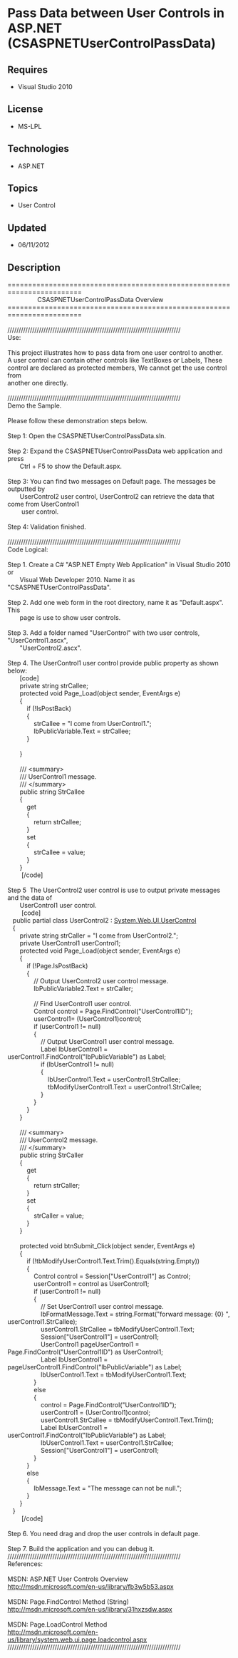 # Pass Data between User Controls in ASP.NET (CSASPNETUserControlPassData)
## Requires
- Visual Studio 2010
## License
- MS-LPL
## Technologies
- ASP.NET
## Topics
- User Control
## Updated
- 06/11/2012
## Description
========================================================================<br>
&nbsp; &nbsp; &nbsp; &nbsp; &nbsp; &nbsp; &nbsp; &nbsp; &nbsp;CSASPNETUserControlPassData Overview<br>
========================================================================<br>
<br>
/////////////////////////////////////////////////////////////////////////////<br>
Use:<br>
<br>
This project illustrates how to pass data from one user control to another.<br>
A user control can contain other controls like TextBoxes or Labels, These <br>
control are declared as protected members, We cannot get the use control from<br>
another one directly.<br>
<br>
/////////////////////////////////////////////////////////////////////////////<br>
Demo the Sample. <br>
<br>
Please follow these demonstration steps below.<br>
<br>
Step 1: Open the CSASPNETUserControlPassData.sln.<br>
<br>
Step 2: Expand the CSASPNETUserControlPassData web application and press <br>
&nbsp; &nbsp; &nbsp; &nbsp;Ctrl &#43; F5 to show the Default.aspx.<br>
<br>
Step 3: You can find two messages on Default page. The messages be outputted by <br>
&nbsp; &nbsp; &nbsp; &nbsp;UserControl2 user control, UserControl2 can retrieve the data that come from UserControl1<br>
&nbsp;&nbsp;&nbsp;&nbsp;&nbsp;&nbsp;&nbsp;&nbsp;user control.<br>
<br>
Step 4: Validation finished.<br>
<br>
/////////////////////////////////////////////////////////////////////////////<br>
Code Logical:<br>
<br>
Step 1. Create a C# &quot;ASP.NET Empty Web Application&quot; in Visual Studio 2010 or<br>
&nbsp; &nbsp; &nbsp; &nbsp;Visual Web Developer 2010. Name it as &quot;CSASPNETUserControlPassData&quot;.<br>
<br>
Step 2. Add one web form in the root directory, name it as &quot;Default.aspx&quot;. This<br>
&nbsp; &nbsp; &nbsp; &nbsp;page is use to show user controls.<br>
<br>
Step 3. Add a folder named &quot;UserControl&quot; with two user controls, &quot;UserControl1.ascx&quot;,<br>
&nbsp; &nbsp; &nbsp; &nbsp;&quot;UserControl2.ascx&quot;.<br>
<br>
Step 4. The UserControl1 user control provide public property as shown below:<br>
&nbsp; &nbsp; &nbsp; &nbsp;[code]<br>
&nbsp; &nbsp; &nbsp; &nbsp;private string strCallee;<br>
&nbsp; &nbsp; &nbsp; &nbsp;protected void Page_Load(object sender, EventArgs e)<br>
&nbsp; &nbsp; &nbsp; &nbsp;{<br>
&nbsp; &nbsp; &nbsp; &nbsp; &nbsp; &nbsp;if (!IsPostBack)<br>
&nbsp; &nbsp; &nbsp; &nbsp; &nbsp; &nbsp;{<br>
&nbsp; &nbsp; &nbsp; &nbsp; &nbsp; &nbsp; &nbsp; &nbsp;strCallee = &quot;I come from UserControl1.&quot;;<br>
&nbsp; &nbsp; &nbsp; &nbsp; &nbsp; &nbsp; &nbsp; &nbsp;lbPublicVariable.Text = strCallee;<br>
&nbsp; &nbsp; &nbsp; &nbsp; &nbsp; &nbsp;}<br>
&nbsp; &nbsp; &nbsp; &nbsp; &nbsp; &nbsp;<br>
&nbsp; &nbsp; &nbsp; &nbsp;}<br>
<br>
&nbsp; &nbsp; &nbsp; &nbsp;/// &lt;summary&gt;<br>
&nbsp; &nbsp; &nbsp; &nbsp;/// UserControl1 message.<br>
&nbsp; &nbsp; &nbsp; &nbsp;/// &lt;/summary&gt;<br>
&nbsp; &nbsp; &nbsp; &nbsp;public string StrCallee<br>
&nbsp; &nbsp; &nbsp; &nbsp;{<br>
&nbsp; &nbsp; &nbsp; &nbsp; &nbsp; &nbsp;get<br>
&nbsp; &nbsp; &nbsp; &nbsp; &nbsp; &nbsp;{<br>
&nbsp; &nbsp; &nbsp; &nbsp; &nbsp; &nbsp; &nbsp; &nbsp;return strCallee;<br>
&nbsp; &nbsp; &nbsp; &nbsp; &nbsp; &nbsp;}<br>
&nbsp; &nbsp; &nbsp; &nbsp; &nbsp; &nbsp;set<br>
&nbsp; &nbsp; &nbsp; &nbsp; &nbsp; &nbsp;{<br>
&nbsp; &nbsp; &nbsp; &nbsp; &nbsp; &nbsp; &nbsp; &nbsp;strCallee = value;<br>
&nbsp; &nbsp; &nbsp; &nbsp; &nbsp; &nbsp;}<br>
&nbsp; &nbsp; &nbsp; &nbsp;}<br>
&nbsp;&nbsp;&nbsp;&nbsp;&nbsp;&nbsp;&nbsp;&nbsp;[/code]<br>
&nbsp;&nbsp;&nbsp;&nbsp;&nbsp;&nbsp;&nbsp;&nbsp;<br>
Step 5 &nbsp;The UserControl2 user control is use to output private messages and the data of
<br>
&nbsp; &nbsp; &nbsp; &nbsp;UserControl1 user control.<br>
&nbsp;&nbsp;&nbsp;&nbsp; &nbsp; &nbsp;[code]<br>
&nbsp; &nbsp;public partial class UserControl2 : <a class="libraryLink" href="http://msdn.microsoft.com/en-US/library/System.Web.UI.UserControl.aspx" target="_blank" title="Auto generated link to System.Web.UI.UserControl">System.Web.UI.UserControl</a><br>
&nbsp; &nbsp;{<br>
&nbsp; &nbsp; &nbsp; &nbsp;private string strCaller = &quot;I come from UserControl2.&quot;;<br>
&nbsp; &nbsp; &nbsp; &nbsp;private UserControl1 userControl1;<br>
&nbsp; &nbsp; &nbsp; &nbsp;protected void Page_Load(object sender, EventArgs e)<br>
&nbsp; &nbsp; &nbsp; &nbsp;{<br>
&nbsp; &nbsp; &nbsp; &nbsp; &nbsp; &nbsp;if (!Page.IsPostBack)<br>
&nbsp; &nbsp; &nbsp; &nbsp; &nbsp; &nbsp;{<br>
&nbsp; &nbsp; &nbsp; &nbsp; &nbsp; &nbsp; &nbsp; &nbsp;// Output UserControl2 user control message.<br>
&nbsp; &nbsp; &nbsp; &nbsp; &nbsp; &nbsp; &nbsp; &nbsp;lbPublicVariable2.Text = strCaller;<br>
<br>
&nbsp; &nbsp; &nbsp; &nbsp; &nbsp; &nbsp; &nbsp; &nbsp;// Find UserControl1 user control.<br>
&nbsp; &nbsp; &nbsp; &nbsp; &nbsp; &nbsp; &nbsp; &nbsp;Control control = Page.FindControl(&quot;UserControl1ID&quot;);<br>
&nbsp; &nbsp; &nbsp; &nbsp; &nbsp; &nbsp; &nbsp; &nbsp;userControl1= (UserControl1)control;<br>
&nbsp; &nbsp; &nbsp; &nbsp; &nbsp; &nbsp; &nbsp; &nbsp;if (userControl1 != null)<br>
&nbsp; &nbsp; &nbsp; &nbsp; &nbsp; &nbsp; &nbsp; &nbsp;{<br>
&nbsp; &nbsp; &nbsp; &nbsp; &nbsp; &nbsp; &nbsp; &nbsp; &nbsp; &nbsp;// Output UserControl1 user control message.<br>
&nbsp; &nbsp; &nbsp; &nbsp; &nbsp; &nbsp; &nbsp; &nbsp; &nbsp; &nbsp;Label lbUserControl1 = userControl1.FindControl(&quot;lbPublicVariable&quot;) as Label;<br>
&nbsp; &nbsp; &nbsp; &nbsp; &nbsp; &nbsp; &nbsp; &nbsp; &nbsp; &nbsp;if (lbUserControl1 != null)<br>
&nbsp; &nbsp; &nbsp; &nbsp; &nbsp; &nbsp; &nbsp; &nbsp; &nbsp; &nbsp;{<br>
&nbsp; &nbsp; &nbsp; &nbsp; &nbsp; &nbsp; &nbsp; &nbsp; &nbsp; &nbsp; &nbsp; &nbsp;lbUserControl1.Text = userControl1.StrCallee;<br>
&nbsp; &nbsp; &nbsp; &nbsp; &nbsp; &nbsp; &nbsp; &nbsp; &nbsp; &nbsp; &nbsp; &nbsp;tbModifyUserControl1.Text = userControl1.StrCallee;<br>
&nbsp; &nbsp; &nbsp; &nbsp; &nbsp; &nbsp; &nbsp; &nbsp; &nbsp; &nbsp;}<br>
&nbsp; &nbsp; &nbsp; &nbsp; &nbsp; &nbsp; &nbsp; &nbsp;}<br>
&nbsp; &nbsp; &nbsp; &nbsp; &nbsp; &nbsp;}<br>
&nbsp; &nbsp; &nbsp; &nbsp;}<br>
<br>
&nbsp; &nbsp; &nbsp; &nbsp;/// &lt;summary&gt;<br>
&nbsp; &nbsp; &nbsp; &nbsp;/// UserControl2 message.<br>
&nbsp; &nbsp; &nbsp; &nbsp;/// &lt;/summary&gt;<br>
&nbsp; &nbsp; &nbsp; &nbsp;public string StrCaller<br>
&nbsp; &nbsp; &nbsp; &nbsp;{<br>
&nbsp; &nbsp; &nbsp; &nbsp; &nbsp; &nbsp;get<br>
&nbsp; &nbsp; &nbsp; &nbsp; &nbsp; &nbsp;{<br>
&nbsp; &nbsp; &nbsp; &nbsp; &nbsp; &nbsp; &nbsp; &nbsp;return strCaller;<br>
&nbsp; &nbsp; &nbsp; &nbsp; &nbsp; &nbsp;}<br>
&nbsp; &nbsp; &nbsp; &nbsp; &nbsp; &nbsp;set<br>
&nbsp; &nbsp; &nbsp; &nbsp; &nbsp; &nbsp;{<br>
&nbsp; &nbsp; &nbsp; &nbsp; &nbsp; &nbsp; &nbsp; &nbsp;strCaller = value;<br>
&nbsp; &nbsp; &nbsp; &nbsp; &nbsp; &nbsp;}<br>
&nbsp; &nbsp; &nbsp; &nbsp;}<br>
<br>
&nbsp; &nbsp; &nbsp; &nbsp;protected void btnSubmit_Click(object sender, EventArgs e)<br>
&nbsp; &nbsp; &nbsp; &nbsp;{<br>
&nbsp; &nbsp; &nbsp; &nbsp; &nbsp; &nbsp;if (!tbModifyUserControl1.Text.Trim().Equals(string.Empty))<br>
&nbsp; &nbsp; &nbsp; &nbsp; &nbsp; &nbsp;{<br>
&nbsp; &nbsp; &nbsp; &nbsp; &nbsp; &nbsp; &nbsp; &nbsp;Control control = Session[&quot;UserControl1&quot;] as Control;<br>
&nbsp; &nbsp; &nbsp; &nbsp; &nbsp; &nbsp; &nbsp; &nbsp;userControl1 = control as UserControl1;<br>
&nbsp; &nbsp; &nbsp; &nbsp; &nbsp; &nbsp; &nbsp; &nbsp;if (userControl1 != null)<br>
&nbsp; &nbsp; &nbsp; &nbsp; &nbsp; &nbsp; &nbsp; &nbsp;{<br>
&nbsp; &nbsp; &nbsp; &nbsp; &nbsp; &nbsp; &nbsp; &nbsp; &nbsp; &nbsp;// Set UserControl1 user control message.<br>
&nbsp; &nbsp; &nbsp; &nbsp; &nbsp; &nbsp; &nbsp; &nbsp; &nbsp; &nbsp;lbFormatMessage.Text = string.Format(&quot;forward message: {0} &quot;, userControl1.StrCallee);<br>
&nbsp; &nbsp; &nbsp; &nbsp; &nbsp; &nbsp; &nbsp; &nbsp; &nbsp; &nbsp;userControl1.StrCallee = tbModifyUserControl1.Text;<br>
&nbsp; &nbsp; &nbsp; &nbsp; &nbsp; &nbsp; &nbsp; &nbsp; &nbsp; &nbsp;Session[&quot;UserControl1&quot;] = userControl1;<br>
&nbsp; &nbsp; &nbsp; &nbsp; &nbsp; &nbsp; &nbsp; &nbsp; &nbsp; &nbsp;UserControl1 pageUserControl1 = Page.FindControl(&quot;UserControl1ID&quot;) as UserControl1;<br>
&nbsp; &nbsp; &nbsp; &nbsp; &nbsp; &nbsp; &nbsp; &nbsp; &nbsp; &nbsp;Label lbUserControl1 = pageUserControl1.FindControl(&quot;lbPublicVariable&quot;) as Label;<br>
&nbsp; &nbsp; &nbsp; &nbsp; &nbsp; &nbsp; &nbsp; &nbsp; &nbsp; &nbsp;lbUserControl1.Text = tbModifyUserControl1.Text;<br>
&nbsp; &nbsp; &nbsp; &nbsp; &nbsp; &nbsp; &nbsp; &nbsp;}<br>
&nbsp; &nbsp; &nbsp; &nbsp; &nbsp; &nbsp; &nbsp; &nbsp;else<br>
&nbsp; &nbsp; &nbsp; &nbsp; &nbsp; &nbsp; &nbsp; &nbsp;{<br>
&nbsp; &nbsp; &nbsp; &nbsp; &nbsp; &nbsp; &nbsp; &nbsp; &nbsp; &nbsp;control = Page.FindControl(&quot;UserControl1ID&quot;);<br>
&nbsp; &nbsp; &nbsp; &nbsp; &nbsp; &nbsp; &nbsp; &nbsp; &nbsp; &nbsp;userControl1 = (UserControl1)control;<br>
&nbsp; &nbsp; &nbsp; &nbsp; &nbsp; &nbsp; &nbsp; &nbsp; &nbsp; &nbsp;userControl1.StrCallee = tbModifyUserControl1.Text.Trim();<br>
&nbsp; &nbsp; &nbsp; &nbsp; &nbsp; &nbsp; &nbsp; &nbsp; &nbsp; &nbsp;Label lbUserControl1 = userControl1.FindControl(&quot;lbPublicVariable&quot;) as Label;<br>
&nbsp; &nbsp; &nbsp; &nbsp; &nbsp; &nbsp; &nbsp; &nbsp; &nbsp; &nbsp;lbUserControl1.Text = userControl1.StrCallee;<br>
&nbsp; &nbsp; &nbsp; &nbsp; &nbsp; &nbsp; &nbsp; &nbsp; &nbsp; &nbsp;Session[&quot;UserControl1&quot;] = userControl1;<br>
&nbsp; &nbsp; &nbsp; &nbsp; &nbsp; &nbsp; &nbsp; &nbsp;}<br>
&nbsp; &nbsp; &nbsp; &nbsp; &nbsp; &nbsp;}<br>
&nbsp; &nbsp; &nbsp; &nbsp; &nbsp; &nbsp;else<br>
&nbsp; &nbsp; &nbsp; &nbsp; &nbsp; &nbsp;{<br>
&nbsp; &nbsp; &nbsp; &nbsp; &nbsp; &nbsp; &nbsp; &nbsp;lbMessage.Text = &quot;The message can not be null.&quot;;<br>
&nbsp; &nbsp; &nbsp; &nbsp; &nbsp; &nbsp;}<br>
&nbsp; &nbsp; &nbsp; &nbsp;}<br>
&nbsp; &nbsp;}<br>
&nbsp;&nbsp;&nbsp;&nbsp; &nbsp; &nbsp;[/code]<br>
&nbsp;&nbsp;&nbsp;&nbsp; &nbsp; <br>
Step 6. You need drag and drop the user controls in default page.<br>
<br>
Step 7. Build the application and you can debug it.<br>
/////////////////////////////////////////////////////////////////////////////<br>
References:<br>
<br>
MSDN: ASP.NET User Controls Overview<br>
http://msdn.microsoft.com/en-us/library/fb3w5b53.aspx<br>
<br>
MSDN: Page.FindControl Method (String)<br>
http://msdn.microsoft.com/en-us/library/31hxzsdw.aspx<br>
<br>
MSDN: Page.LoadControl Method <br>
http://msdn.microsoft.com/en-us/library/system.web.ui.page.loadcontrol.aspx<br>
/////////////////////////////////////////////////////////////////////////////<br>
